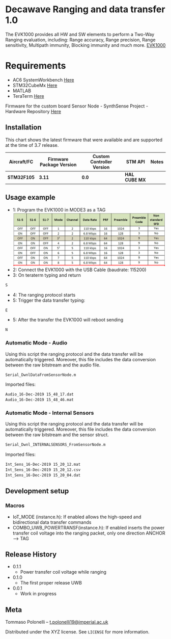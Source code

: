 # Decawave Ranging and data transfer 1.0

The EVK1000 provides all HW and SW elements to perform a Two-Way Ranging evaluation, including: Range accuracy, Range precision, Range sensitivity, Multipath immunity, Blocking immunity and much more. [EVK1000](https://www.decawave.com/product/evk1000-evaluation-kit/)

# Requirements

* AC6 SystemWorkbench [Here](https://www.st.com/en/development-tools/sw4stm32.html)
* STM32CubeMx [Here](https://www.st.com/en/development-tools/stm32cubemx.html)
* MATLAB
* TeraTerm [Here](https://ttssh2.osdn.jp/index.html.en)

Firmware for the custom board Sensor Node - SynthSense Project - Hardware Repository [Here](https://github.com/yqinic/sensor_node)

## Installation

This chart shows the latest firmware that were available and are supported at the time of 3.7 release.

| Aircraft/FC       | Firmware Package Version | Custom Controller Version | STM API           | Notes                                                                 |
|-------------------|--------------------------|---------------------------|------------------------|-----------------------------------------------------------------------|
| **STM32F105**     | **3.11**                 | **0.0**                   | **HAL CUBE MX**        |                                                                       |
   

## Usage example

* 1: Program the EVK1000 in MODE3 as a TAG
![Mode Selection](img/OpMode.PNG)
* 2: Connect the EVK1000 with the USB Cable (baudrate: 115200)
* 3: On teraterm typing and return
```sh
S
```
* 4: The ranging protocol starts
* 5: Trigger the data transfer typing:
```sh
E
```
* 5: After the transfer the EVK1000 will reboot sending
```sh
N
```

### Automatic Mode - Audio

Using this script the ranging protocol and the data transfer will be automatically triggered. Moreover, this file includes the data conversion
between the raw bitstream and the audio file.

```sh
Serial_DwnlDataFromSensorNode.m
```

Imported files:
```sh
Audio_16-Dec-2019 15_48_17.dat
Audio_16-Dec-2019 15_48_46.mat
```

### Automatic Mode - Internal Sensors

Using this script the ranging protocol and the data transfer will be automatically triggered. Moreover, this file includes the data conversion
between the raw bitstream and the sensor struct.

```sh
Serial_Dwnl_INTERNALSENSORS_FromSensorNode.m
```

Imported files:
```sh
Int_Sens_16-Dec-2019 15_20_12.mat
Int_Sens_16-Dec-2019 15_20_12.csv
Int_Sens_16-Dec-2019 15_20_04.dat
```

## Development setup

### Macros

* IoT_MODE (instance.h): If enabled allows the high-speed and bidirectional data transfer commands
* COMBO_UWB_POWERTRANSF(instance.h): If enabled inserts the power transfer coil voltage into the ranging packet, only one direction  ANCHOR --> TAG

## Release History

* 0.1.1
    * Power transfer coil voltage while ranging
* 0.1.0
    * The first proper release UWB
* 0.0.1
    * Work in progress

## Meta

Tommaso Polonelli – t.polonelli19@imperial.ac.uk

Distributed under the XYZ license. See ``LICENSE`` for more information.
